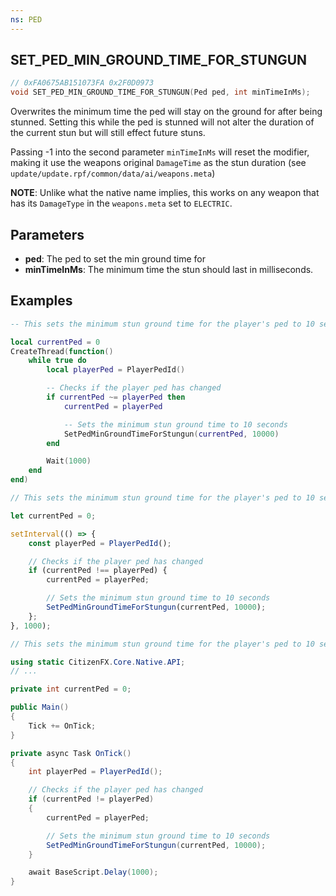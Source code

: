 ```yaml
---
ns: PED
---
```

## SET_PED_MIN_GROUND_TIME_FOR_STUNGUN

```c
// 0xFA0675AB151073FA 0x2F0D0973
void SET_PED_MIN_GROUND_TIME_FOR_STUNGUN(Ped ped, int minTimeInMs);
```

Overwrites the minimum time the ped will stay on the ground for after being stunned. Setting this while the ped is stunned will not alter the duration of the current stun but will still effect future stuns.

Passing -1 into the second parameter `minTimeInMs` will reset the modifier, making it use the weapons original `DamageTime` as the stun duration (see `update/update.rpf/common/data/ai/weapons.meta`)

**NOTE**: Unlike what the native name implies, this works on any weapon that has its `DamageType` in the `weapons.meta` set to `ELECTRIC`.

## Parameters
* **ped**: The ped to set the min ground time for
* **minTimeInMs**: The minimum time the stun should last in milliseconds.

## Examples
```lua
-- This sets the minimum stun ground time for the player's ped to 10 seconds (and re-applies it if the player's ped changes)

local currentPed = 0
CreateThread(function()
    while true do
        local playerPed = PlayerPedId()

        -- Checks if the player ped has changed
        if currentPed ~= playerPed then
            currentPed = playerPed

            -- Sets the minimum stun ground time to 10 seconds
            SetPedMinGroundTimeForStungun(currentPed, 10000)
        end

        Wait(1000)
    end
end)
```

```js
// This sets the minimum stun ground time for the player's ped to 10 seconds (and re-applies it if the player's ped changes)

let currentPed = 0;

setInterval(() => {
    const playerPed = PlayerPedId();

    // Checks if the player ped has changed
    if (currentPed !== playerPed) {
        currentPed = playerPed;

        // Sets the minimum stun ground time to 10 seconds
        SetPedMinGroundTimeForStungun(currentPed, 10000);
    };
}, 1000);
```

```cs
// This sets the minimum stun ground time for the player's ped to 10 seconds (and re-applies it if the player's ped changes)

using static CitizenFX.Core.Native.API;
// ...

private int currentPed = 0;

public Main() 
{
    Tick += OnTick;
}

private async Task OnTick()
{
    int playerPed = PlayerPedId();

    // Checks if the player ped has changed
    if (currentPed != playerPed)
    {
        currentPed = playerPed;

        // Sets the minimum stun ground time to 10 seconds
        SetPedMinGroundTimeForStungun(currentPed, 10000);
    }

    await BaseScript.Delay(1000);
}
